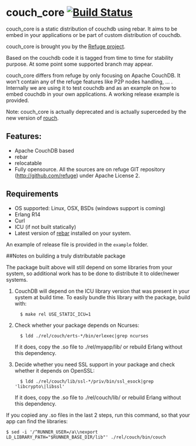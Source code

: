 couch_core [![Build Status](https://secure.travis-ci.org/refuge/couchÂ_core.png)](http://travis-ci.org/refuge/couch_core)
=========================================================================================================================

couch_core is a static distribution of couchdb using rebar. It aims to be
embed in your applications or be part of custom distribution of couchdb.

couch_core is brought you by the [Refuge project](http://refuge.io).

Based on the couchdb code it is tagged from time to time for stability
purpose. At some point some supported branch may appear.

couch_core differs from refuge by only focusing on Apache CouchDB. It won't
contain any of the refuge features like P2P nodes handling, ... .
Internally we are using it to test couchdb and as an example on how to
embed couchdb in your own applications. A working release example is
provided.

Note: couch_core is actually deprecated and is actually superceded by
the new version of [rouch](http://github.com/rcouch/rcouch).


## Features:

- Apache CouchDB based
- rebar
- relocatable
- Fully opensource. All the sources are on refuge GIT repository
  (http://github.com/refuge) under Apache License 2.

## Requirements

- OS supported: Linux, OSX, BSDs (windows support is coming)
- Erlang R14
- Curl
- ICU (if not built statically)
- Latest version of [rebar](http://github.com/basho/rebar) installed on
  your system.

An example of release file is provided in the `example` folder.


##Notes on building a truly distributable package

The package built above will still depend on some libraries from your
system, so additional work has to be done to distribute it to
older/newer systems.

1. CouchDB will depend on the ICU library version that was present in
   your system at build time. To easily bundle this library with the
   package, build with:

         $ make rel USE_STATIC_ICU=1

1. Check whether your package depends on Ncurses:

         $ ldd ./rel/couch/erts-*/bin/erlexec|grep ncurses

    If it does, copy the .so file to ./rel/myapp/lib/ or rebuild Erlang
    without this dependency.

1. Decide whether you need SSL support in your package and check whether it
   depends on OpenSSL:

         $ ldd ./rel/couch/lib/ssl-*/priv/bin/ssl_esock|grep 'libcrypto\|libssl'

    If it does, copy the .so file to ./rel/couch/lib/ or rebuild Erlang
    without this dependency.

If you copied any .so files in the last 2 steps, run this command, so
that your app can find the libraries:

    $ sed -i '/^RUNNER_USER=/a\\nexport LD_LIBRARY_PATH="$RUNNER_BASE_DIR/lib"' ./rel/couch/bin/couch
